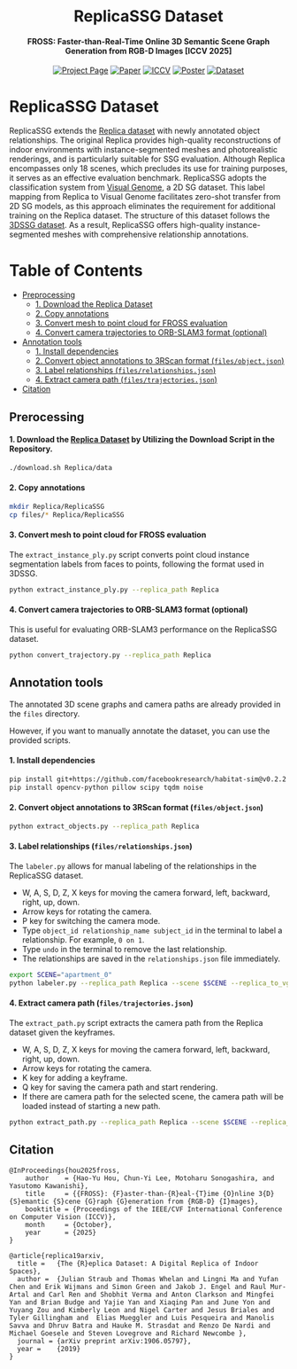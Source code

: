 <div align="center">

# ReplicaSSG Dataset
#### FROSS: Faster-than-Real-Time Online 3D Semantic Scene Graph Generation from RGB-D Images [ICCV 2025]

[![Project Page](https://img.shields.io/badge/Project-Page-green)](TODO)
[![Paper](https://img.shields.io/badge/Paper-arXiv-green)](TODO)
[![ICCV](https://img.shields.io/badge/ICCV-2025-steelblue)](TODO)
[![Poster](https://img.shields.io/badge/Poster-PDF-blue)](TODO)
[![Dataset](https://img.shields.io/badge/Code-FROSS-blue)](https://github.com/Howardkhh/FROSS)

</div>

# ReplicaSSG Dataset
ReplicaSSG extends the [Replica dataset](https://github.com/facebookresearch/Replica-Dataset) with newly annotated object relationships. The original Replica provides high-quality reconstructions of indoor environments with instance-segmented meshes and photorealistic renderings, and is particularly suitable for SSG evaluation. Although Replica encompasses only 18 scenes, which precludes its use for training purposes, it serves as an effective evaluation benchmark. ReplicaSSG adopts the classification system from [Visual Genome](https://homes.cs.washington.edu/~ranjay/visualgenome/index.html), a 2D SG dataset. This label mapping from Replica to Visual Genome facilitates zero-shot transfer from 2D SG models, as this approach eliminates the requirement for additional training on the Replica dataset. The structure of this dataset follows the [3DSSG dataset](https://github.com/3DSSG/3DSSG.github.io). As a result, ReplicaSSG offers high-quality instance-segmented meshes with comprehensive relationship annotations.

# Table of Contents
- [Preprocessing](#prerocessing)
  - [1. Download the Replica Dataset](#1-download-the-replica-dataset)
  - [2. Copy annotations](#2-copy-annotations)
  - [3. Convert mesh to point cloud for FROSS evaluation](#3-convert-mesh-to-point-cloud-for-fross-evaluation)
  - [4. Convert camera trajectories to ORB-SLAM3 format (optional)](#4-convert-camera-trajectories-to-orb-slam3-format-optional)
- [Annotation tools](#annotation-tools)
  - [1. Install dependencies](#1-install-dependencies)
  - [2. Convert object annotations to 3RScan format (`files/object.json`)](#2-convert-object-annotations-to-3rscan-format-filesobjectjson)
  - [3. Label relationships (`files/relationships.json`)](#3-label-relationships-filesrelationshipsjson)
  - [4. Extract camera path (`files/trajectories.json`)](#4-extract-camera-path-filestrajectoriesjson)
- [Citation](#citation)

## Prerocessing
#### 1. Download the [Replica Dataset](https://github.com/facebookresearch/Replica-Dataset) by Utilizing the Download Script in the Repository.
```bash
./download.sh Replica/data
```

#### 2. Copy annotations
```bash
mkdir Replica/ReplicaSSG
cp files/* Replica/ReplicaSSG
```

#### 3. Convert mesh to point cloud for FROSS evaluation
The `extract_instance_ply.py` script converts point cloud instance segmentation labels from faces to points, following the format used in 3DSSG.
```bash
python extract_instance_ply.py --replica_path Replica
```

#### 4. Convert camera trajectories to ORB-SLAM3 format (optional)
This is useful for evaluating ORB-SLAM3 performance on the ReplicaSSG dataset.
```bash
python convert_trajectory.py --replica_path Replica
```

## Annotation tools
The annotated 3D scene graphs and camera paths are already provided in the `files` directory.

However, if you want to manually annotate the dataset, you can use the provided scripts.

#### 1. Install dependencies
```bash
pip install git+https://github.com/facebookresearch/habitat-sim@v0.2.2
pip install opencv-python pillow scipy tqdm noise
```

#### 2. Convert object annotations to 3RScan format (`files/object.json`)
```bash
python extract_objects.py --replica_path Replica
```

#### 3. Label relationships (`files/relationships.json`)
The `labeler.py` allows for manual labeling of the relationships in the ReplicaSSG dataset.

- W, A, S, D, Z, X keys for moving the camera forward, left, backward, right, up, down.
- Arrow keys for rotating the camera.
- P key for switching the camera mode.
- Type `object_id relationship_name subject_id` in the terminal to label a relationship. For example, `0 on 1`.
- Type `undo` in the terminal to remove the last relationship.
- The relationships are saved in the `relationships.json` file immediately.

```bash
export SCENE="apartment_0"
python labeler.py --replica_path Replica --scene $SCENE --replica_to_vg_path Replica/ReplicaSSG/replica_to_visual_genome.json --relationship_path Replica/ReplicaSSG/relationships.json
```

#### 4. Extract camera path (`files/trajectories.json`)
The `extract_path.py` script extracts the camera path from the Replica dataset given the keyframes.

- W, A, S, D, Z, X keys for moving the camera forward, left, backward, right, up, down.
- Arrow keys for rotating the camera.
- K key for adding a keyframe.
- Q key for saving the camera path and start rendering.
- If there are camera path for the selected scene, the camera path will be loaded instead of starting a new path.

```bash
python extract_path.py --replica_path Replica --scene $SCENE --replica_to_vg_path Replica/ReplicaSSG/replica_to_visual_genome.json --trajectory_path Replica/ReplicaSSG/trajectories.json --output_dir Replica/data/
```

## Citation

```
@InProceedings{hou2025fross,
    author    = {Hao-Yu Hou, Chun-Yi Lee, Motoharu Sonogashira, and Yasutomo Kawanishi},
    title     = {{FROSS}: {F}aster-than-{R}eal-{T}ime {O}nline 3{D} {S}emantic {S}cene {G}raph {G}eneration from {RGB-D} {I}mages},
    booktitle = {Proceedings of the IEEE/CVF International Conference on Computer Vision (ICCV)},
    month     = {October},
    year      = {2025}
}
```
```
@article{replica19arxiv,
  title =   {The {R}eplica Dataset: A Digital Replica of Indoor Spaces},
  author =  {Julian Straub and Thomas Whelan and Lingni Ma and Yufan Chen and Erik Wijmans and Simon Green and Jakob J. Engel and Raul Mur-Artal and Carl Ren and Shobhit Verma and Anton Clarkson and Mingfei Yan and Brian Budge and Yajie Yan and Xiaqing Pan and June Yon and Yuyang Zou and Kimberly Leon and Nigel Carter and Jesus Briales and  Tyler Gillingham and  Elias Mueggler and Luis Pesqueira and Manolis Savva and Dhruv Batra and Hauke M. Strasdat and Renzo De Nardi and Michael Goesele and Steven Lovegrove and Richard Newcombe },
  journal = {arXiv preprint arXiv:1906.05797},
  year =    {2019}
}
```